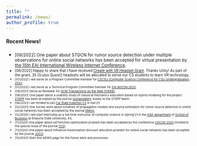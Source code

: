 ```yaml
---
title: ""
permalink: /news/
author_profile: true
---
```

#### Recent News!
<!--* <small>[02/2023] One paper about using RL to train GANs for image generation has been accepted for virtual presentation by [2023 IEEE CCWC](https://ieee-ccwc.org/). Kudos to my student Austin!-->
* <small>[09/2022] One paper about STGCN for rumor source detection under multiple observations for online social networks has been accepted for virtual presentation by [the 15th EAI International Wireless Internet Conference](https://wicon.eai-conferences.org/2022/).
* <small>[06/2022] Happy to share that I have received [Create with VR Headset Grant](https://create.unity.com/create-vr-headset-grant). Thanks Unity! As part of the grant, 35 Oculus Quest2 headsets will be allocated to serve our CS students to learn VR technology.   
* <small>[01/2022] I will serve as a Program Committee member for [CSCSU (Computer Science Conference for CSU Undergraduates) 2022](https://cscsu-conference.github.io/).</small>
* <small>[01/2022] I will serve as a Technical Program Committee member for [EAI WiCON 2022](https://wicon.eai-conferences.org/2022/).</small>
* <small>[09/2021] Serve as Reviewer for [ACM Transactions on the Web (TWEB)](https://dl.acm.org/journal/tweb).</small>
* <small>[09/2021] One paper about a usability study of classical mechanics education based on hybrid modeling for the project [STEPP](https://stepp.utdallas.edu/) has been accepted by the journal [Sustainability](https://www.mdpi.com/journal/sustainability). Kudos to the STEPP team!</small>
* <small>[06/2021] I am thrilled to join [Cal State Fullerton CS](http://www.fullerton.edu/ecs/cs/) in Fall'21!</small>
* <small>[02/2021] One survey work about schemes of propagation models and source estimators for rumor source detection in online social networks has been accepted by the journal [DMAA](https://www.worldscientific.com/worldscinet/dmaa).</small>
* <small>[12/2020] I will start internship as a full-time instructor of computer science in Spring'21 in the [AISF department](https://www.emporia.edu/school-business/about-us/school-business-directory-overview/accounting-information-systems-and-finance-directory/) of [School of Business](https://www.emporia.edu/school-business/about-us/) at Emporia State University, KS.</small>  
* <small>[11/2020] One paper about set function optimization problem has been accepted by the conference [COCOA 2020](https://theory.utdallas.edu/COCOA2020/) (invited to the special issue of the journal  [TCS](https://www.journals.elsevier.com/theoretical-computer-science)).</small>
* <small>[11/2020] One paper about influence maximization discount allocation problem for online social netowrks has been accepted by the journal [JOCO](https://www.springer.com/journal/10878).</small>
* <small>[10/2020] Start this <i>NEWS</i> page for the future work and processes.</small> 
<!-- * [09/2021] Serve as Reviewer for [ACM Transactions on Social Computing(TSC)](https://dl.acm.org/journal/tsc).-->
